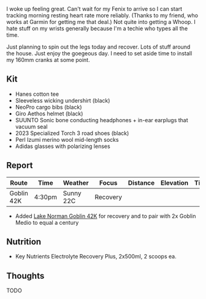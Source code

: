 I woke up feeling great. Can't wait for my Fenix to arrive so I can start tracking morning resting heart rate more reliably. (Thanks to my friend, who works at Garmin for getting me that deal.) Not quite into getting a Whoop. I hate stuff on my wrists generally because I'm a techie who types all the time. 

Just planning to spin out the legs today and recover. Lots of stuff around the house. Just enjoy the goegeous day. I need to set aside time to install my 160mm cranks at some point.
## Kit

- Hanes cotton tee
- Sleeveless wicking undershirt (black)
- NeoPro cargo bibs (black)
- Giro Aethos helmet (black)
- SUUNTO Sonic bone conducting headphones + in-ear earplugs that vacuum seal
- 2023 Specialized Torch 3 road shoes (black)
- Perl Izumi merino wool mid-length socks
- Adidas glasses with polarizing lenses
## Report

| Route      | Time   | Weather   | Focus    | Distance | Elevation | Time | NPower | TSS |
| ---------- | ------ | --------- | -------- | -------- | --------- | ---- | ------ | --- |
| Goblin 42K | 4:30pm | Sunny 22C | Recovery |          |           |      | 150    |     |

- Added [Lake Norman Goblin 42K](https://www.strava.com/segments/38803916) for recovery and to pair with 2x Goblin Medio to equal a century
## Nutrition

- Key Nutrients Electrolyte Recovery Plus, 2x500ml, 2 scoops ea.
## Thoughts

TODO




